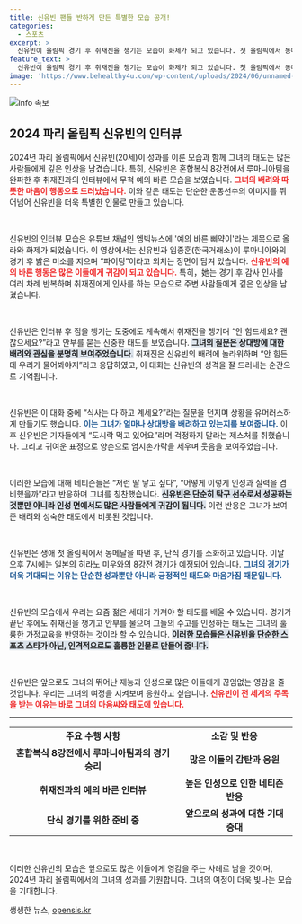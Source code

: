 ```yaml
---
title: 신유빈 팬들 반하게 만든 특별한 모습 공개!
categories:
  - 스포츠
excerpt: >
  신유빈이 올림픽 경기 후 취재진을 챙기는 모습이 화제가 되고 있습니다. 첫 올림픽에서 동메달을 따낸 그녀는 경기 후에도 따뜻한 마음을 잃지 않으며, 짧은 인터뷰 중에도 식사는 다 하셨나요?라며 상대를 걱정하는 성품으로 네티즌들의 찬사를 받고 있습니다.
feature_text: >
  신유빈이 올림픽 경기 후 취재진을 챙기는 모습이 화제가 되고 있습니다. 첫 올림픽에서 동메달을 따낸 그녀는 경기 후에도 따뜻한 마음을 잃지 않으며, 짧은 인터뷰 중에도 식사는 다 하셨나요?라며 상대를 걱정하는 성품으로 네티즌들의 찬사를 받고 있습니다.
image: 'https://www.behealthy4u.com/wp-content/uploads/2024/06/unnamed-file.png'
---
```


<p><img src="https://www.behealthy4u.com/wp-content/uploads/2024/06/unnamed-file.png" alt="info 속보" /></p>

<h2 data-ke-size="size26">2024 파리 올림픽 신유빈의 인터뷰</h2>

<p data-ke-size="size16">2024년 파리 올림픽에서 신유빈(20세)이 성과를 이룬 모습과 함께 그녀의 태도는 많은 사람들에게 깊은 인상을 남겼습니다. 특히, 신유빈은 혼합복식 8강전에서 루마니아팀을 완파한 후 취재진과의 인터뷰에서 무척 예의 바른 모습을 보였습니다. <b><span style="color: #ee2323;">그녀의 배려와 따뜻한 마음이 행동으로 드러났습니다.</span></b> 이와 같은 태도는 단순한 운동선수의 이미지를 뛰어넘어 신유빈을 더욱 특별한 인물로 만들고 있습니다.</p>

<p data-ke-size="size16">&nbsp;</p>

<p>신유빈의 인터뷰 모습은 유튜브 채널인 엠빅뉴스에 '예의 바른 삐약이'라는 제목으로 올라와 화제가 되었습니다. 이 영상에서는 신유빈과 임종훈(한국거래소)이 루마니아와의 경기 후 밝은 미소를 지으며 “파이팅”이라고 외치는 장면이 담겨 있습니다. <b><span style="color: #ee2323;">신유빈의 예의 바른 행동은 많은 이들에게 귀감이 되고 있습니다.</span></b> 특히，她는 경기 후 감사 인사를 여러 차례 반복하며 취재진에게 인사를 하는 모습으로 주변 사람들에게 깊은 인상을 남겼습니다. </p>

<p data-ke-size="size16">&nbsp;</p>

<p>신유빈은 인터뷰 후 짐을 챙기는 도중에도 계속해서 취재진을 챙기며 “안 힘드세요? 괜찮으세요?”라고 안부를 묻는 신중한 태도를 보였습니다. <b><span style="background-color: #21538527;">그녀의 질문은 상대방에 대한 배려와 관심을 분명히 보여주었습니다.</span></b> 취재진은 신유빈의 배려에 놀라워하며 “안 힘든데 우리가 물어봐야지”라고 응답하였고, 이 대화는 신유빈의 성격을 잘 드러내는 순간으로 기억됩니다. </p>

<p data-ke-size="size16">&nbsp;</p>

<p>신유빈은 이 대화 중에 “식사는 다 하고 계세요?”라는 질문을 던지며 상황을 유머러스하게 만들기도 했습니다. <b><span style="color: #1a5490;">이는 그녀가 얼마나 상대방을 배려하고 있는지를 보여줍니다.</span></b> 이후 신유빈은 기자들에게 “도시락 먹고 있어요”라며 걱정하지 말라는 제스처를 취했습니다. 그리고 귀여운 표정으로 양손으로 엄지손가락을 세우며 웃음을 보여주었습니다. </p>

<p data-ke-size="size16">&nbsp;</p>

<p>이러한 모습에 대해 네티즌들은 “저런 딸 낳고 싶다”, “어떻게 이렇게 인성과 실력을 겸비했을까”라고 반응하며 그녀를 칭찬했습니다. <b><span style="background-color: #21538527;">신유빈은 단순히 탁구 선수로서 성공하는 것뿐만 아니라 인성 면에서도 많은 사람들에게 귀감이 됩니다.</span></b> 이런 반응은 그녀가 보여준 배려와 성숙한 태도에서 비롯된 것입니다. </p>

<p data-ke-size="size16">&nbsp;</p>

<p>신유빈은 생애 첫 올림픽에서 동메달을 따낸 후, 단식 경기를 소화하고 있습니다. 이날 오후 7시에는 일본의 히라노 미우와의 8강전 경기가 예정되어 있습니다. <b><span style="color: #1a5490;">그녀의 경기가 더욱 기대되는 이유는 단순한 성과뿐만 아니라 긍정적인 태도와 마음가짐 때문입니다.</span></b> </p>

<p data-ke-size="size16">&nbsp;</p>

<p>신유빈의 모습에서 우리는 요즘 젊은 세대가 가져야 할 태도를 배울 수 있습니다. 경기가 끝난 후에도 취재진을 챙기고 안부를 물으며 그들의 수고를 인정하는 태도는 그녀의 훌륭한 가정교육을 반영하는 것이라 할 수 있습니다. <b><span style="background-color: #21538527;">이러한 모습들은 신유빈을 단순한 스포츠 스타가 아닌, 인격적으로도 훌륭한 인물로 만들어 줍니다.</span></b> </p>

<p data-ke-size="size16">&nbsp;</p>

<p>신유빈은 앞으로도 그녀의 뛰어난 재능과 인성으로 많은 이들에게 끊임없는 영감을 줄 것입니다. 우리는 그녀의 여정을 지켜보며 응원하고 싶습니다. <b><span style="color: #ee2323;">신유빈이 전 세계의 주목을 받는 이유는 바로 그녀의 마음씨와 태도에 있습니다.</span></b> </p>

<hr>

<table>
    <tr>
        <td style="text-align: center; height: 17px;"><b>주요 수행 사항</b></td>
        <td style="text-align: center; height: 17px;"><b>소감 및 반응</b></td>
    </tr>
    <tr>
        <td style="text-align: center; height: 17px;"><b>혼합복식 8강전에서 루마니아팀과의 경기 승리</b></td>
        <td style="text-align: center; height: 17px;"><b>많은 이들의 감탄과 응원</b></td>
    </tr>
    <tr>
        <td style="text-align: center; height: 17px;"><b>취재진과의 예의 바른 인터뷰</b></td>
        <td style="text-align: center; height: 17px;"><b>높은 인성으로 인한 네티즌 반응</b></td>
    </tr>
    <tr>
        <td style="text-align: center; height: 17px;"><b>단식 경기를 위한 준비 중</b></td>
        <td style="text-align: center; height: 17px;"><b>앞으로의 성과에 대한 기대 증대</b></td>
    </tr>
</table>

<p data-ke-size="size16">&nbsp;</p> 

<p>이러한 신유빈의 모습은 앞으로도 많은 이들에게 영감을 주는 사례로 남을 것이며, 2024년 파리 올림픽에서의 그녀의 성과를 기원합니다. 그녀의 여정이 더욱 빛나는 모습을 기대합니다.</p>
생생한 뉴스, <a href="https://opensis.kr" rel="dofollow">opensis.kr</a>



